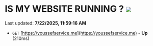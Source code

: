 # IS MY WEBSITE RUNNING ? [![](https://img.shields.io/static/v1?label=Sponsor&message=%E2%9D%A4&logo=GitHub&color=%23fe8e86)](https://github.com/sponsors/Youssef-Lehmam)

Last updated: **7/22/2025, 11:59:16 AM**

- `GET` [https://youssefservice.me](https://youssefservice.me) - **Up** (210ms)

